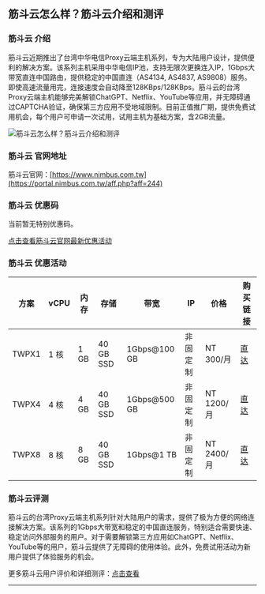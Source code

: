 ## 筋斗云怎么样？筋斗云介绍和测评

### 筋斗云 介绍

筋斗云近期推出了台湾中华电信Proxy云端主机系列，专为大陆用户设计，提供便利的解决方案。该系列主机采用中华电信IP池，支持无限次更换连入IP，1Gbps大带宽直连中国路由，提供稳定的中国直连（AS4134, AS4837, AS9808）服务。即使高速流量用完，连接速度会自动降至128KBps/128KBps。筋斗云的台湾Proxy云端主机能够完美解锁ChatGPT、Netflix、YouTube等应用，并无障碍通过CAPTCHA验证，确保第三方应用不受地域限制。目前正值推广期，提供免费试用机会，每个用户可申请一次试用，试用主机为基础方案，含2GB流量。

![筋斗云怎么样？筋斗云介绍和测评](https://github.com/user-attachments/assets/539909eb-f709-4394-8302-0c5c2998a1e8)

### 筋斗云 官网地址

筋斗云官网：[https://www.nimbus.com.tw](https://portal.nimbus.com.tw/aff.php?aff=244)

### 筋斗云 优惠码

当前暂无特别优惠码。

[点击查看筋斗云官网最新优惠活动](https://portal.nimbus.com.tw/aff.php?aff=244)

### 筋斗云 优惠活动

| 方案  | vCPU  | 内存  | 存储       | 带宽          | IP        | 价格       | 购买链接                                                                                   |
|-------|-------|-------|------------|---------------|-----------|------------|--------------------------------------------------------------------------------------------|
| TWPX1 | 1 核  | 1 GB  | 40 GB SSD  | 1Gbps@100 GB  | 非固定制  | NT 300/月  | [直达](https://portal.nimbus.com.tw/aff.php?aff=244&pid=265&billingcycle=monthly)            |
| TWPX4 | 4 核  | 4 GB  | 40 GB SSD  | 1Gbps@500 GB  | 非固定制  | NT 1200/月 | [直达](https://portal.nimbus.com.tw/aff.php?aff=244&pid=266&billingcycle=monthly)            |
| TWPX8 | 8 核  | 8 GB  | 40 GB SSD  | 1Gbps@1 TB    | 非固定制  | NT 2400/月 | [直达](https://portal.nimbus.com.tw/aff.php?aff=244&pid=267&billingcycle=monthly)            |

### 筋斗云评测

筋斗云的台湾Proxy云端主机系列针对大陆用户的需求，提供了极为方便的网络连接解决方案。该系列的1Gbps大带宽和稳定的中国直连服务，特别适合需要快速、稳定访问外部服务的用户。对于需要解锁第三方应用如ChatGPT、Netflix、YouTube等的用户，筋斗云提供了无障碍的使用体验。此外，免费试用活动为新用户提供了体验服务的机会。

更多筋斗云用户评价和详细测评：[点击查看](https://portal.nimbus.com.tw/aff.php?aff=244)

---
